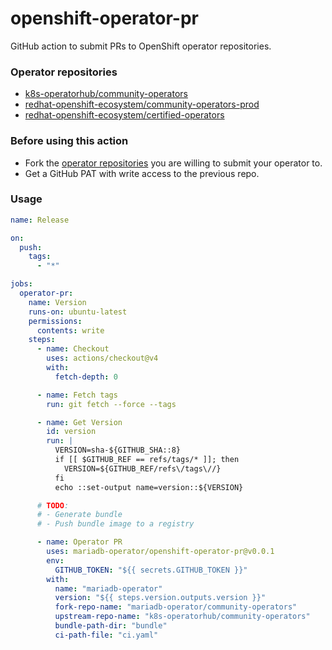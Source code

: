 # openshift-operator-pr

GitHub action to submit PRs to OpenShift operator repositories.

### Operator repositories

- [k8s-operatorhub/community-operators](https://github.com/k8s-operatorhub/community-operators)
- [redhat-openshift-ecosystem/community-operators-prod](https://github.com/redhat-openshift-ecosystem/community-operators-prod)
- [redhat-openshift-ecosystem/certified-operators](https://github.com/redhat-openshift-ecosystem/certified-operators)

### Before using this action

- Fork the [operator repositories](#operator-repositories) you are willing to submit your operator to.
- Get a GitHub PAT with write access to the previous repo.

### Usage

```yaml
name: Release

on:
  push:
    tags:
      - "*"

jobs:
  operator-pr:
    name: Version
    runs-on: ubuntu-latest
    permissions:
      contents: write
    steps:
      - name: Checkout
        uses: actions/checkout@v4
        with:
          fetch-depth: 0

      - name: Fetch tags
        run: git fetch --force --tags

      - name: Get Version
        id: version
        run: |
          VERSION=sha-${GITHUB_SHA::8}
          if [[ $GITHUB_REF == refs/tags/* ]]; then
            VERSION=${GITHUB_REF/refs\/tags\//}
          fi
          echo ::set-output name=version::${VERSION}

      # TODO:
      # - Generate bundle
      # - Push bundle image to a registry

      - name: Operator PR
        uses: mariadb-operator/openshift-operator-pr@v0.0.1
        env:
          GITHUB_TOKEN: "${{ secrets.GITHUB_TOKEN }}"
        with:
          name: "mariadb-operator"
          version: "${{ steps.version.outputs.version }}"
          fork-repo-name: "mariadb-operator/community-operators"
          upstream-repo-name: "k8s-operatorhub/community-operators"
          bundle-path-dir: "bundle"
          ci-path-file: "ci.yaml"
``` 
